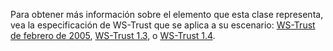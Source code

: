Para obtener más información sobre el elemento que esta clase representa, vea la especificación de WS-Trust que se aplica a su escenario: [WS-Trust de febrero de 2005](http://schemas.xmlsoap.org/ws/2005/02/trust/), [WS-Trust 1.3](http://docs.oasis-open.org/ws-sx/ws-trust/200512/ws-trust-1.3-os.html), o [WS-Trust 1.4](http://docs.oasis-open.org/ws-sx/ws-trust/v1.4/os/ws-trust-1.4-spec-os.html).

